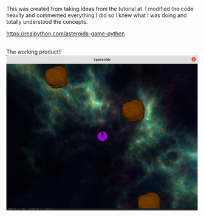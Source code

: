 This was created from taking ideas from the tutorial at. I modified the code heavily and commented everything I did so I knew what I was doing and totally understood the concepts. 

https://realpython.com/asteroids-game-python

<br>
The working product!!<br>
<img src="./screens.jpg">
